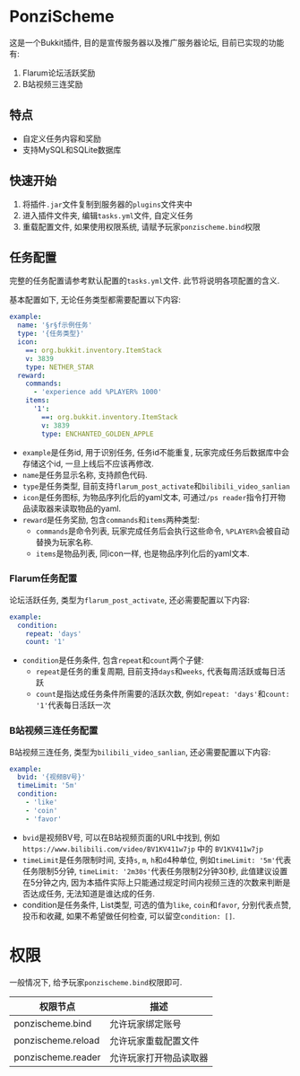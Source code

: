 # PonziScheme

这是一个Bukkit插件, 目的是宣传服务器以及推广服务器论坛, 目前已实现的功能有:

1. Flarum论坛活跃奖励
2. B站视频三连奖励

## 特点

* 自定义任务内容和奖励
* 支持MySQL和SQLite数据库

## 快速开始

1. 将插件`.jar`文件复制到服务器的`plugins`文件夹中
2. 进入插件文件夹, 编辑`tasks.yml`文件, 自定义任务
3. 重载配置文件, 如果使用权限系统, 请赋予玩家`ponzischeme.bind`权限

## 任务配置

完整的任务配置请参考默认配置的`tasks.yml`文件. 此节将说明各项配置的含义.

基本配置如下, 无论任务类型都需要配置以下内容:

```yaml
example:
  name: '§r§f示例任务'
  type: '{任务类型}'
  icon:
    ==: org.bukkit.inventory.ItemStack
    v: 3839
    type: NETHER_STAR
  reward:
    commands:
      - 'experience add %PLAYER% 1000'
    items:
      '1':
        ==: org.bukkit.inventory.ItemStack
        v: 3839
        type: ENCHANTED_GOLDEN_APPLE
```

* `example`是任务id, 用于识别任务, 任务id不能重复, 玩家完成任务后数据库中会存储这个id, 一旦上线后不应该再修改.
* `name`是任务显示名称, 支持颜色代码.
* `type`是任务类型, 目前支持`flarum_post_activate`和`bilibili_video_sanlian`
* `icon`是任务图标, 为物品序列化后的yaml文本, 可通过`/ps reader`指令打开物品读取器来读取物品的yaml.
* `reward`是任务奖励, 包含`commands`和`items`两种类型:
  * `commands`是命令列表, 玩家完成任务后会执行这些命令, `%PLAYER%`会被自动替换为玩家名称.
  * `items`是物品列表, 同icon一样, 也是物品序列化后的yaml文本.

### Flarum任务配置

论坛活跃任务, 类型为`flarum_post_activate`, 还必需要配置以下内容:

```yaml
example:
  condition:
    repeat: 'days'
    count: '1'
```

* `condition`是任务条件, 包含`repeat`和`count`两个子健:
  * `repeat`是任务的重复周期, 目前支持`days`和`weeks`, 代表每周活跃或每日活跃
  * `count`是指达成任务条件所需要的活跃次数, 例如`repeat: 'days'`和`count: '1'`代表每日活跃一次

### B站视频三连任务配置

B站视频三连任务, 类型为`bilibili_video_sanlian`, 还必需要配置以下内容:

```yaml
example:
  bvid: '{视频BV号}'
  timeLimit: '5m'
  condition:
    - 'like'
    - 'coin'
    - 'favor'
```

* `bvid`是视频BV号, 可以在B站视频页面的URL中找到, 例如 `https://www.bilibili.com/video/BV1KV411w7jp` 中的 `BV1KV411w7jp`
* `timeLimit`是任务限制时间, 支持`s`, `m`, `h`和`d`4种单位, 例如`timeLimit: '5m'`代表任务限制5分钟, `timeLimit: '2m30s'`代表任务限制2分钟30秒, 
此值建议设置在5分钟之内, 因为本插件实际上只能通过规定时间内视频三连的次数来判断是否达成任务, 无法知道是谁达成的任务.
* condition是任务条件, List类型, 可选的值为`like`, `coin`和`favor`, 分别代表点赞, 投币和收藏, 如果不希望做任何检查, 可以留空`condition: []`.

# 权限

一般情况下, 给予玩家`ponzischeme.bind`权限即可.

| 权限节点 | 描述          |
| --- |-------------|
| ponzischeme.bind | 允许玩家绑定账号    |
| ponzischeme.reload | 允许玩家重载配置文件  |
| ponzischeme.reader | 允许玩家打开物品读取器 |